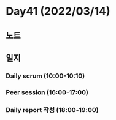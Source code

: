 # Day41 (2022/03/14)

## 노트

## 일지

### Daily scrum (10:00-10:10)

### Peer session (16:00-17:00)

### Daily report 작성 (18:00-19:00)
